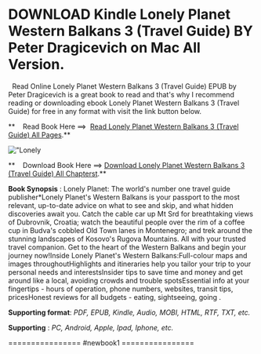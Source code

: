  **DOWNLOAD Kindle Lonely Planet Western Balkans 3 (Travel Guide) BY Peter Dragicevich on Mac All Version.**
===========================================================================================================

  Read Online Lonely Planet Western Balkans 3 (Travel Guide) EPUB by Peter Dragicevich is a great book to read and that's why I recommend reading or downloading ebook Lonely Planet Western Balkans 3 (Travel Guide) for free in any format with visit the link button below.

**    Read Book Here ==>  [Read Lonely Planet Western Balkans 3 (Travel Guide) All Pages](https://newbookintheword.blogspot.com/id/1788682777).**

![\"Lonely](\"https://i.gr-assets.com/images/S/compressed.photo.goodreads.com/books/1556221013l/44088019.jpg\")

**    Download Book Here ==> [Download Lonely Planet Western Balkans 3 (Travel Guide) All Chapterst](https://newbookintheword.blogspot.com/id/1788682777).**

**Book Synopsis** : Lonely Planet: The world's number one travel guide publisher*Lonely Planet's Western Balkans is your passport to the most relevant, up-to-date advice on what to see and skip, and what hidden discoveries await you. Catch the cable car up Mt Srd for breathtaking views of Dubrovnik, Croatia; watch the beautiful people over the rim of a coffee cup in Budva's cobbled Old Town lanes in Montenegro; and trek around the stunning landscapes of Kosovo's Rugova Mountains. All with your trusted travel companion. Get to the heart of the Western Balkans and begin your journey now!Inside Lonely Planet's Western Balkans:Full-colour maps and images throughoutHighlights and itineraries help you tailor your trip to your personal needs and interestsInsider tips to save time and money and get around like a local, avoiding crowds and trouble spotsEssential info at your fingertips - hours of operation, phone numbers, websites, transit tips, pricesHonest reviews for all budgets - eating, sightseeing, going .

**Supporting format**: _PDF, EPUB, Kindle, Audio, MOBI, HTML, RTF, TXT, etc._

**Supporting** : _PC, Android, Apple, Ipad, Iphone, etc._

================ #newbook1 ================